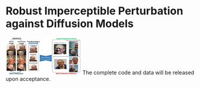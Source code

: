 # Robust Imperceptible Perturbation against Diffusion Models
<img src="./teaser.png" width="200" height="100" alt="Teaser">
The complete code and data will be released upon acceptance. 
